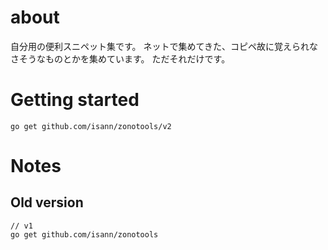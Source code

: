 # about

自分用の便利スニペット集です。 ネットで集めてきた、コピペ故に覚えられなさそうなものとかを集めています。 ただそれだけです。

# Getting started

```
go get github.com/isann/zonotools/v2
```

# Notes
## Old version
```
// v1
go get github.com/isann/zonotools
```
